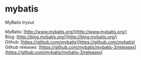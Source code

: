 mybatis
=======

MyBatis tryout

MyBatis: [http://www.mybatis.org/](http://www.mybatis.org/)  
Blog: [http://blog.mybatis.org/](http://blog.mybatis.org/)  
Github: [https://github.com/mybatis](https://github.com/mybatis)  
Github releases: [https://github.com/mybatis/mybatis-3/releases](https://github.com/mybatis/mybatis-3/releases)  
